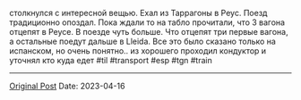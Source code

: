 столкнулся с интересной вещью. Ехал из Таррагоны в Реус. Поезд традиционно опоздал. Пока ждали то на табло прочитали, что 3 вагона отцепят в Реусе. В поезде чуть больше. Что отцепят три первые вагона, а остальные поедут дальше в Lleida. Все это было сказано только на испанском, но очень понятно.. из хорошего проходил кондуктор и уточнял кто куда едет #til #transport #esp #tgn #train

---
[Original Post](https://t.me/lev2tarragona/1134)
Date: 2023-04-16
